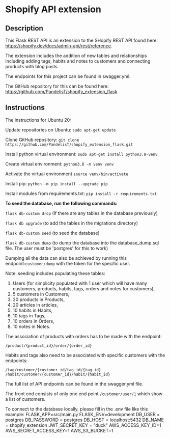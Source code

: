 # Shopify API extension

## Description

This Flask REST API is an extension to the SHopify REST API found here: https://shopify.dev/docs/admin-api/rest/reference.

The extension includes the addition of new tables and relationships including adding tags, habits and notes to customers and connecting products with blog posts.

The endpoints for this project can be found in swagger.yml.

The GitHub repository for this can be found here: https://github.com/PandelisT/shopify_extension_flask

## Instructions

The instructions for Ubuntu 20:

Update repositories on Ubuntu: ```sudo apt-get update```

Clone GitHub repository: ```git clone https://github.com/PandelisT/shopify_extension_flask.git ```

Install python virtual environment: ```sudo apt-get install python3.8-venv```

Create virtual environment: ```python3.8 -m venv venv```

Activate the virtual environment ```source venv/bin/activate```

Install pip: ```python -m pip install --upgrade pip```

Install modules from requirements.txt: ```pip install -r requirements.txt```

**To seed the database, run the following commands:**

```flask db-custom drop``` (If there are any tables in the database previously)

```flask db upgrade``` (to add the tables in the migrations directory)

```flask db-custom seed``` (to seed the database)

```flask db-custom dump``` (to dump the database into the database_dump.sql file. The user must be 'postgres' for this to work)

Dumping all the data can also be achieved by running this endpoint:```customer/dump``` with the token for the specific user. 

Note: seeding includes populating these tables:

1. Users (for simplicity populated with 1 user which will have many customers, products, habits, tags, orders and notes for customers),
2. 5 customers in Customers,
3. 20 products in Products,
4. 20 articles in articles,
5. 10 habits in Habits,
6. 10 tags in Tags,
7. 10 orders in Orders,
8. 10 notes in Notes.

The association of products with orders has to be made with the endpoint:

```/product/{product_id}/order/{order_id}```

Habits and tags also need to be associated with specific customers with the endpoints:

```/tag/customer/{customer_id/tag_id/{tag_id}```
```/habit/customer/{customer_id}/habit/{habit_id}```

The full list of API endpoints can be found in the swagger.yml file.

The front end consists of only one end point ```/customer/user/1``` which show a list of customers.

To connect to the database locally, please fill in the .env file like this example:
FLASK_APP=src/main.py
FLASK_ENV=development
DB_USER = postgres
DB_PASSWORD = postgres
DB_HOST = localhost:5432
DB_NAME = shopify_extension
JWT_SECRET_KEY = "duck"
AWS_ACCESS_KEY_ID=1
AWS_SECRET_ACCESS_KEY=1
AWS_S3_BUCKET=1